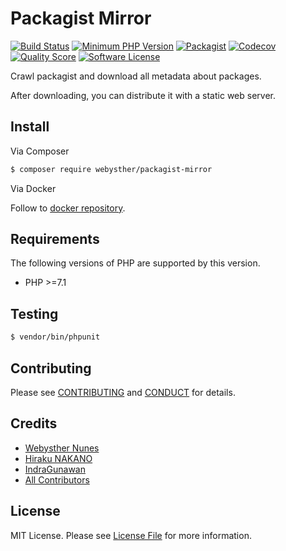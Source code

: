 # Packagist Mirror

[![Build Status](https://goo.gl/PfY1J8)](https://travis-ci.org/Webysther/packagist-mirror)
[![Minimum PHP Version](https://goo.gl/nXUVen)](https://php.net/)
[![Packagist](https://goo.gl/155cHZ)](https://packagist.org/packages/webysther/packagist-mirror)
[![Codecov](https://goo.gl/T249vj)](https://github.com/Webysther/packagist-mirror)
[![Quality Score](https://goo.gl/3LwbA1)](https://scrutinizer-ci.com/g/Webysther/packagist-mirror)
[![Software License](https://goo.gl/FU2Kw1)](LICENSE)

Crawl packagist and download all metadata about packages.

After downloading, you can distribute it with a static web server.

## Install

Via Composer

``` bash
$ composer require webysther/packagist-mirror
```

Via Docker

Follow to [docker repository](https://github.com/Webysther/packagist-mirror-docker).

## Requirements

The following versions of PHP are supported by this version.

* PHP >=7.1

## Testing

``` bash
$ vendor/bin/phpunit
```

## Contributing

Please see [CONTRIBUTING](CONTRIBUTING.md) and [CONDUCT](CONDUCT.md) for details.

## Credits

- [Webysther Nunes](https://github.com/Webysther)
- [Hiraku NAKANO](https://github.com/hirak)
- [IndraGunawan](https://github.com/IndraGunawan)
- [All Contributors](https://github.com/Webysther/packagist-mirror/contributors)

## License

MIT License. Please see [License File](LICENSE) for more information.
